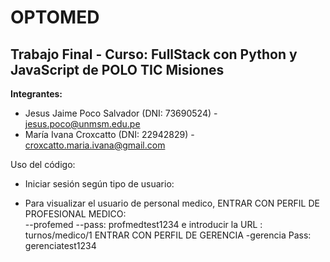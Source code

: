 # OPTOMED
## Trabajo Final - Curso: FullStack con Python y JavaScript de POLO TIC Misiones

__Integrantes:__
- Jesus Jaime Poco Salvador  (DNI: 73690524)  - jesus.poco@unmsm.edu.pe
- María Ivana Croxcatto (DNI: 22942829) - croxcatto.maria.ivana@gmail.com


Uso del código:
- Iniciar sesión según tipo de usuario:


- Para visualizar el usuario de personal medico, ENTRAR CON PERFIL DE PROFESIONAL MEDICO:  
--profemed
--pass: profmedtest1234
e introducir la URL :  turnos/medico/1
ENTRAR CON PERFIL DE GERENCIA 
-gerencia
Pass: gerenciatest1234
